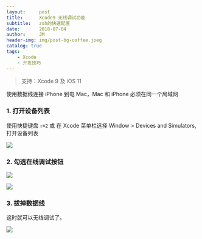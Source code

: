 ```yaml
---
layout:     post
title:      Xcode9 无线调试功能
subtitle:   zsh的快速配置
date:       2018-07-04
author:     JM
header-img: img/post-bg-coffee.jpeg
catalog: true
tags:
    - Xcode
    - 开发技巧
---
```


> 支持：Xcode 9 及 iOS 11

使用数据线连接 iPhone 到电 Mac，Mac 和 iPhone 必须在同一个局域网

### 1. 打开设备列表

使用快捷键盘 `⇧⌘2`
或 在 Xcode 菜单栏选择 Window > Devices and Simulators,打开设备列表

![](https://ws2.sinaimg.cn/large/006tNc79gy1fh6uij2kq9j30dg08l417.jpg)

### 2. 勾选在线调试按钮

![](https://ws2.sinaimg.cn/large/006tNc79gy1fh6ugx3097j30rl06kq4i.jpg)

![](https://ws3.sinaimg.cn/large/006tNc79gy1fh6ugwec7sj30re06gdhl.jpg)

### 3. 拔掉数据线

这时就可以无线调试了。

![](https://ws3.sinaimg.cn/large/006tNc79gy1fh6uhd01f8j30ef05v75k.jpg)

